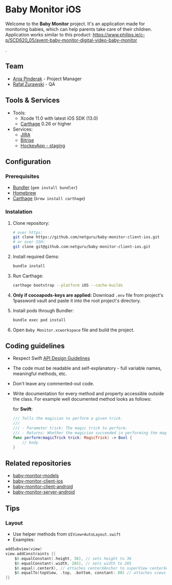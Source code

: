 # Baby Monitor iOS

Welcome to the **Baby Monitor** project. It's an application made for monitoring babies, which can help parents take care of their children. Application works similar to this product: https://www.philips.ie/c-p/SCD620_05/avent-baby-monitor-digital-video-baby-monitor

.

## Team

* [Ania Pinderak](mailto:anna.pinderak@netguru.com) - Project Manager
* [Rafał Żurawski](mailto:rafal.zurawski@netguru.com) - QA

## Tools & Services

* Tools:
	* Xcode 11.0 with latest iOS SDK (13.0)
	* [Carthage](https://github.com/Carthage/Carthage) 0.26 or higher
	<!-- * [CocoaPods](https://github.com/CocoaPods/CocoaPods) 1.7.5 or higher -->
* Services:
	* [JIRA](https://netguru.atlassian.net/secure/RapidBoard.jspa?rapidView=620&view=detail)
	* [Bitrise](https://app.bitrise.io/app/80545282645ad180)
	* [HockeyApp - staging](https://rink.hockeyapp.net/manage/apps/838901)

## Configuration

### Prerequisites

- [Bundler](http://bundler.io) (`gem install bundler`)
- [Homebrew](https://brew.sh)
- [Carthage](https://github.com/Carthage/Carthage) (`brew install carthage`)
<!-- - [CocoaPods](https://cocoapods.org) (`brew install cocoapods`) -->

### Instalation

1. Clone repository:

	```bash
	# over https:
	git clone https://github.com/netguru/baby-monitor-client-ios.git
	# or over SSH:
	git clone git@github.com:netguru/baby-monitor-client-ios.git
	```

2. Install required Gems:

	```bash
	bundle install
	```

3. Run Carthage:

	```bash
	carthage bootstrap --platform iOS --cache-builds
	```

4. **Only if cocoapods-keys are applied:** Download `.env` file from project's 1password vault and paste it into the root project's directory.

5. Install pods through Bundler:

	```bash
	bundle exec pod install
	```

6. Open `Baby Monitor.xcworkspace` file and build the project.


## Coding guidelines

- Respect Swift [API Design Guidelines](https://swift.org/documentation/api-design-guidelines/)
- The code must be readable and self-explanatory - full variable names, meaningful methods, etc.
- Don't leave any commented-out code.
- Write documentation for every method and property accessible outside the class. For example well documented method looks as follows:

	for **Swift**:

	```swift
	/// Tells the magician to perform a given trick.
	///
	/// - Parameter trick: The magic trick to perform.
	/// - Returns: Whether the magician succeeded in performing the magic trick.
	func perform(magicTrick trick: MagicTrick) -> Bool {
		// body
	}
	```

## Related repositories

- [baby-monitor-models](https://github.com/netguru/baby-monitor-models)
- [baby-monitor-client-ios](https://github.com/netguru/baby-monitor-client-ios)
- [baby-monitor-client-android](https://github.com/netguru/baby-monitor-client-android)
- [baby-monitor-server-android](https://github.com/netguru/baby-monitor-server-android)

## Tips
### Layout
* Use helper methods from `UIView+AutoLayout.swift`
* Examples:
```swift
addSubview(view)
view.addConstraints {[
    $0.equalConstant(.height, 36), // sets height to 36
    $0.equalConstant(.width, 285), // sets width to 285
    $0.equal(.centerX), // attaches centerXAnchor to superView centerXAnchor
    $0.equalTo(topView, .top, .bottom, constant: 80) // attaches views topAnchor to topView bottom anchor with offset 80
]}
```
